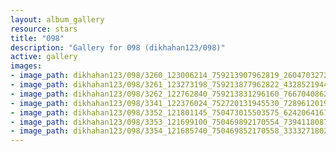 ```yaml
---
layout: album_gallery
resource: stars
title: "098"
description: "Gallery for 098 (dikhahan123/098)"
active: gallery
images:
- image_path: dikhahan123/098/3260_123006214_759213907962819_2604703272696166712_n.jpg
- image_path: dikhahan123/098/3261_123273198_759213877962822_4328521944176995883_n.jpg
- image_path: dikhahan123/098/3262_122762840_759213831296160_7667040862799220266_n.jpg
- image_path: dikhahan123/098/3341_122376024_752720131945530_7289612019375033026_n.jpg
- image_path: dikhahan123/098/3352_121801145_750473015503575_6242064167571377452_n.jpg
- image_path: dikhahan123/098/3353_121699100_750469892170554_739411808756736203_n.jpg
- image_path: dikhahan123/098/3354_121685740_750469852170558_3333271802115180595_n.jpg
---
```

